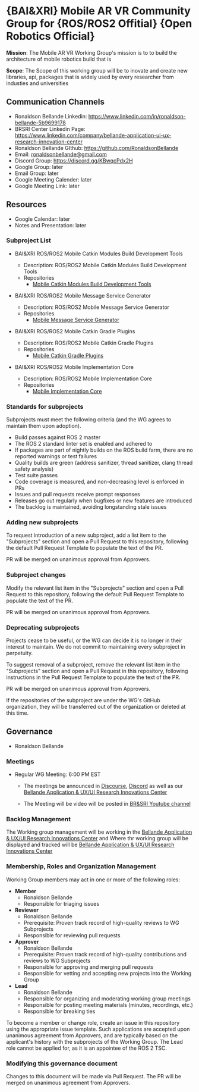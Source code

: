 # {BAI&XRI} Mobile AR VR Community Group for {ROS/ROS2 Offitial} {Open Robotics Official}

**Mission**: The Mobile AR VR Working Group's mission is to to build the architecture of mobile robotics build that is

**Scope**: The Scope of this working group will be to inovate and create new libraries, api, packages that is widely used by every researcher from industies and universities

## Communication Channels
- Ronaldson Bellande Linkedin: https://www.linkedin.com/in/ronaldson-bellande-5b9699178
- BRSRI Center Linkedin Page: https://www.linkedin.com/company/bellande-application-ui-ux-research-innovation-center
- Ronaldson Bellande GIthub: https://github.com/RonaldsonBellande
- Email: ronaldsonbellande@gmail.com
- Discord Group: https://discord.gg/KBwqcPdx2H
- Google Group: later
- Email Group: later
- Google Meeting Calender: later
- Google Meeting Link: later

## Resources
- Google Calendar: later
- Notes and Presentation: later

### Subproject List

* BAI&XRI ROS/ROS2 Mobile Catkin Modules Build Development Tools
  * Description: ROS/ROS2 Mobile Catkin Modules Build Development Tools
  * Repositories
    * [Mobile Catkin Modules Build Development Tools](https://github.com/Application-UI-UX/mobile_catkin_modules_build_development_tools)

* BAI&XRI ROS/ROS2 Mobile Message Service Generator
  * Description: ROS/ROS2 Mobile Message Service Generator
  * Repositories
    * [Mobile Message Service Generator](https://github.com/Application-UI-UX/mobile_message_service_generator)
   
* BAI&XRI ROS/ROS2 Mobile Catkin Gradle Plugins
  * Description: ROS/ROS2 Mobile Catkin Gradle Plugins
  * Repositories
    * [Mobile Catkin Gradle Plugins](https://github.com/Application-UI-UX/mobile_catkin_gradle_plugins)

* BAI&XRI ROS/ROS2 Mobile Implementation Core
  * Description: ROS/ROS2 Mobile Implementation Core
  * Repositories
    * [Mobile Implementation Core](https://github.com/Application-UI-UX/mobile_implementation_core)


### Standards for subprojects

Subprojects must meet the following criteria (and the WG agrees to maintain them upon adoption).

* Build passes against ROS 2 master
* The ROS 2 standard linter set is enabled and adhered to
* If packages are part of nightly builds on the ROS build farm, there are no reported warnings or test failures
* Quality builds are green (address sanitizer, thread sanitizer, clang thread safety analysis)
* Test suite passes
* Code coverage is measured, and non-decreasing level is enforced in PRs
* Issues and pull requests receive prompt responses
* Releases go out regularly when bugfixes or new features are introduced
* The backlog is maintained, avoiding longstanding stale issues

### Adding new subprojects

To request introduction of a new subproject, add a list item to the "Subprojects" section and open a Pull Request to this repository, following the default Pull Request Template to populate the text of the PR.

PR will be merged on unanimous approval from Approvers.

### Subproject changes

Modify the relevant list item in the "Subprojects" section and open a Pull Request to this repository, following the default Pull Request Template to populate the text of the PR.

PR will be merged on unanimous approval from Approvers.

### Deprecating subprojects

Projects cease to be useful, or the WG can decide it is no longer in their interest to maintain.
We do not commit to maintaining every subproject in perpetuity.

To suggest removal of a subproject, remove the relevant list item in the "Subprojects" section and open a Pull Request in this repository, following instructions in the Pull Request Template to populate the text of the PR.

PR will be merged on unanimous approval from Approvers.

If the repositories of the subproject are under the WG's GitHub organization, they will be transferred out of the organization or deleted at this time.

## Governance
- Ronaldson Bellande

### Meetings

* Regular WG Meeting: 6:00 PM EST
  * The meetings be announced in [Discourse](later), [Discord](https://discord.gg/uETm8hKN2U) as well as our [Bellande Application & UX/UI Research Innovations Center](https://application-ui-ux.github.io)

  * The Meeting will be video will be posted in [BR&SRI Youtube channel](https://www.youtube.com/channel/UCgsuL3k0CBiy4Rh8PihHyAA)

### Backlog Management

The Working group management will be working in the [Bellande Application & UX/UI Research Innovations Center](https://github.com/Application-UI-UX) and Where thr working group will be displayed and tracked will be [Bellande Application & UX/UI Research Innovations Center](https://application-ui-ux.github.io)

### Membership, Roles and Organization Management

Working Group members may act in one or more of the following roles:

* **Member**
  * Ronaldson Bellande
  * Responsible for triaging issues
* **Reviewer**
  * Ronaldson Bellande
  * Prerequisite: Proven track record of high-quality reviews to WG Subprojects
  * Responsible for reviewing pull requests
* **Approver**
  * Ronaldson Bellande
  * Prerequisite: Proven track record of high-quality contributions and reviews to WG Subprojects
  * Responsible for approving and merging pull requests
  * Responsible for vetting and accepting new projects into the Working Group
* **Lead**
  * Ronaldson Bellande
  * Responsible for organizing and moderating working group meetings
  * Responsible for posting meeting materials (minutes, recordings, etc.)
  * Responsible for breaking ties

To become a member or change role, create an issue in this repository using the appropriate issue template.
Such applications are accepted upon unanimous agreement from Approvers, and are typically based on the applicant's history with the subprojects of the Working Group.
The Lead role cannot be applied for, as it is an appointee of the ROS 2 TSC.

### Modifying this governance document

Changes to this document will be made via Pull Request.
The PR will be merged on unanimous agreement from Approvers.
